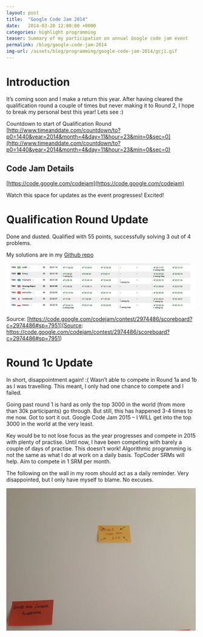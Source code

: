 ```yaml
---
layout: post
title:  "Google Code Jam 2014"
date:   2014-03-20 12:00:00 +0000   
categories: highlight programming
teaser: Summary of my participation on annual Google code jam event
permalink: /blog/google-code-jam-2014
img-url: /assets/blog/programming/google-code-jam-2014/gcj1.gif
---
```


# Introduction

It’s coming soon and I make a return this year. After having cleared the qualification round a couple of times but never making it to Round 2, I hope to break my personal best this year! Lets see :)

Countdown to start of Qualification Round 
[http://www.timeanddate.com/countdown/to?p0=1440&year=2014&month=4&day=11&hour=23&min=0&sec=0](http://www.timeanddate.com/countdown/to?p0=1440&year=2014&month=4&day=11&hour=23&min=0&sec=0)

## Code Jam Details

[https://code.google.com/codejam](https://code.google.com/codejam)

Watch this space for updates as the event progresses! Excited!

# Qualification Round Update

Done and dusted. Qualified with 55 points, successfully solving 3 out of 4 problems.

My solutions are in my [Github repo](https://github.com/anuragkapur/Google-Code-Jam/tree/master/src/main/java/com/anuragkapur/gcj2014)

![](/assets/blog/programming/google-code-jam-2014/gcj3.png)

Source: [https://code.google.com/codejam/contest/2974486/scoreboard?c=2974486#sp=7951](Source: https://code.google.com/codejam/contest/2974486/scoreboard?c=2974486#sp=7951)

# Round 1c Update

In short, disappointment again! :( Wasn’t able to compete in Round 1a and 1b as I was travelling. This meant, I only had one chance to compete and I failed.

Going past round 1 is hard as only the top 3000 in the world (from more than 30k participants) go through. But still, this has happened 3-4 times to me now. Got to sort it out. Google Code Jam 2015 – I WILL get into the top 3000 in the world at the very least.

Key would be to not lose focus as the year progresses and compete in 2015 with plenty of practise. Until now, I have been competing with barely a couple of days of practise. This doesn’t work! Algorithmic programming is not the same as what I do at work on a daily basis. TopCoder SRMs will help. Aim to compete in 1 SRM per month. 

The following on the wall in my room should act as a daily reminder. Very disappointed, but I only have myself to blame. No excuses.

![](/assets/blog/programming/google-code-jam-2014/gcj2.jpg)
